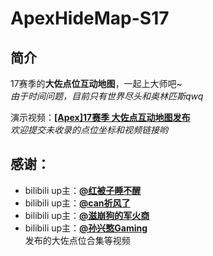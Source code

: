 # **ApexHideMap-S17**
## 简介
17赛季的**大佐点位互动地图**，一起上大师吧~  
*由于时间问题，目前只有世界尽头和奥林匹斯qwq*

演示视频：[**[Apex]17赛季 大佐点互动地图发布**](https://www.bilibili.com/video/BV1So4y1T7BJ/)  
*欢迎提交未收录的点位坐标和视频链接哟*  
## 感谢：  
- bilibili up主：[**@红被子睡不醒**](https://space.bilibili.com/2682013)  
- bilibili up主：[**@can祈风了**](https://space.bilibili.com/508941740)  
- bilibili up主：[**@滋崩狗的军火商**](https://space.bilibili.com/315308990)  
- bilibili up主：[**@孙兴憨Gaming**](https://space.bilibili.com/30970935)  
发布的大佐点位合集等视频
